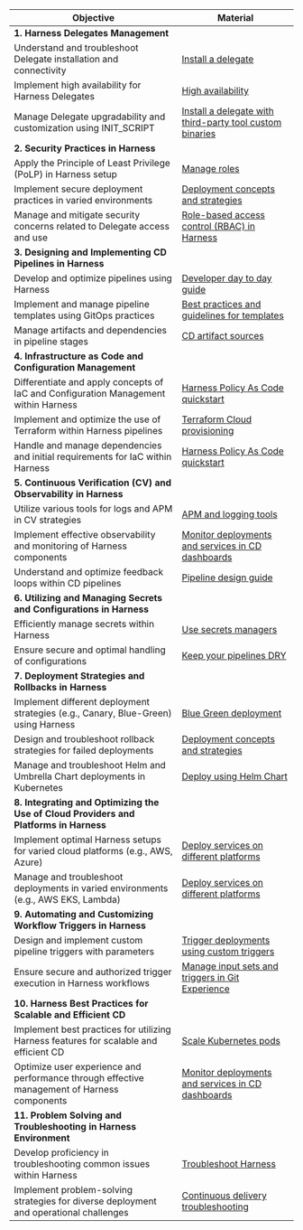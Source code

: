 | Objective  | Material |
| ----- | ----|
| **1. Harness Delegates Management** | |
| Understand and troubleshoot Delegate installation and connectivity | [Install a delegate](https://developer.harness.io/docs/platform/delegates/delegate-concepts/delegate-overview/#install-a-delegate)|
| Implement high availability for Harness Delegates  | [High availability](https://developer.harness.io/tutorials/self-managed-enterprise-edition/use-an-external-postgres-database/#high-availability) |
| Manage Delegate upgradability and customization using INIT_SCRIPT  | [Install a delegate with third-party tool custom binaries](https://developer.harness.io/docs/platform/delegates/install-delegates/install-a-delegate-with-3-rd-party-tool-custom-binaries/) |
| **2. Security Practices in Harness** ||
| Apply the Principle of Least Privilege (PoLP) in Harness setup | [Manage roles](https://developer.harness.io/docs/platform/role-based-access-control/add-manage-roles/)|
| Implement secure deployment practices in varied environments | [Deployment concepts and strategies](https://developer.harness.io/docs/continuous-delivery/manage-deployments/deployment-concepts)|
| Manage and mitigate security concerns related to Delegate access and use | [Role-based access control (RBAC) in Harness](https://developer.harness.io/docs/platform/role-based-access-control/rbac-in-harness/)|
| **3. Designing and Implementing CD Pipelines in Harness** | |
| Develop and optimize pipelines using Harness| [Developer day to day guide](https://developer.harness.io/docs/continuous-delivery/ramp-up/developer-role/rampup-dev/)|
| Implement and manage pipeline templates using GitOps practices | [Best practices and guidelines for templates](https://developer.harness.io/docs/platform/templates/templates-best-practices/)|
| Manage artifacts and dependencies in pipeline stages| [CD artifact sources](https://developer.harness.io/docs/continuous-delivery/x-platform-cd-features/services/artifact-sources/)|
| **4. Infrastructure as Code and Configuration Management**||
| Differentiate and apply concepts of IaC and Configuration Management within Harness | [Harness Policy As Code quickstart](https://developer.harness.io/docs/platform/governance/policy-as-code/harness-governance-quickstart/)|
| Implement and optimize the use of Terraform within Harness pipelines| [Terraform Cloud provisioning](https://developer.harness.io/docs/continuous-delivery/cd-infrastructure/terraform-infra/terraform-cloud-deployments/)|
| Handle and manage dependencies and initial requirements for IaC within Harness| [Harness Policy As Code quickstart](https://developer.harness.io/docs/platform/governance/policy-as-code/harness-governance-quickstart/)|
| **5. Continuous Verification (CV) and Observability in Harness**  |  |
| Utilize various tools for logs and APM in CV strategies | [APM and logging tools](https://developer.harness.io/docs/continuous-delivery/verify/cv-results/apm-logs/)|
| Implement effective observability and monitoring of Harness components| [Monitor deployments and services in CD dashboards](https://developer.harness.io/docs/continuous-delivery/monitor-deployments/monitor-cd-deployments/) |
| Understand and optimize feedback loops within CD pipelines | [Pipeline design guide](https://developer.harness.io/docs/continuous-delivery/ramp-up/pipeline-designer-role/pipeline-design-guide/)|
| **6. Utilizing and Managing Secrets and Configurations in Harness**  | |
| Efficiently manage secrets within Harness | [Use secrets managers](https://developer.harness.io/tutorials/platform/secrets-management/) |
| Ensure secure and optimal handling of configurations | [Keep your pipelines DRY](https://developer.harness.io/docs/continuous-delivery/ramp-up/platform-eng-role/rampup-dry/)|
| **7. Deployment Strategies and Rollbacks in Harness**  | |
| Implement different deployment strategies (e.g., Canary, Blue-Green) using Harness | [Blue Green deployment](https://developer.harness.io/docs/continuous-delivery/manage-deployments/deployment-concepts/#blue-green-deployment)|
| Design and troubleshoot rollback strategies for failed deployments| [Deployment concepts and strategies](https://developer.harness.io/docs/continuous-delivery/manage-deployments/deployment-concepts) |
| Manage and troubleshoot Helm and Umbrella Chart deployments in Kubernetes | [Deploy using Helm Chart](https://developer.harness.io/tutorials/cd-pipelines/kubernetes/helm-chart/)|
| **8. Integrating and Optimizing the Use of Cloud Providers and Platforms in Harness** ||
| Implement optimal Harness setups for varied cloud platforms (e.g., AWS, Azure)| [Deploy services on different platforms](https://developer.harness.io/docs/category/deploy-services-on-different-platforms) |
| Manage and troubleshoot deployments in varied environments (e.g., AWS EKS, Lambda)| [Deploy services on different platforms](https://developer.harness.io/docs/category/deploy-services-on-different-platforms)|
| **9. Automating and Customizing Workflow Triggers in Harness** ||
| Design and implement custom pipeline triggers with parameters | [Trigger deployments using custom triggers](https://developer.harness.io/docs/platform/triggers/trigger-deployments-using-custom-triggers/)|
| Ensure secure and authorized trigger execution in Harness workflows| [Manage input sets and triggers in Git Experience](https://developer.harness.io/docs/platform/git-experience/manage-input-sets-in-simplified-git-experience/)|
| **10. Harness Best Practices for Scalable and Efficient CD**  ||
| Implement best practices for utilizing Harness features for scalable and efficient CD | [Scale Kubernetes pods](https://developer.harness.io/docs/continuous-delivery/deploy-srv-diff-platforms/kubernetes/kubernetes-executions/scale-kubernetes-replicas/) |
| Optimize user experience and performance through effective management of Harness components | [Monitor deployments and services in CD dashboards](https://developer.harness.io/docs/continuous-delivery/monitor-deployments/monitor-cd-deployments/)|
| **11. Problem Solving and Troubleshooting in Harness Environment**||
| Develop proficiency in troubleshooting common issues within Harness | [Troubleshoot Harness](https://developer.harness.io/docs/troubleshooting/troubleshooting-nextgen/)|
| Implement problem-solving strategies for diverse deployment and operational challenges| [Continuous delivery troubleshooting](https://developer.harness.io/docs/troubleshooting/troubleshooting-nextgen/#continuous-delivery)                                             |
